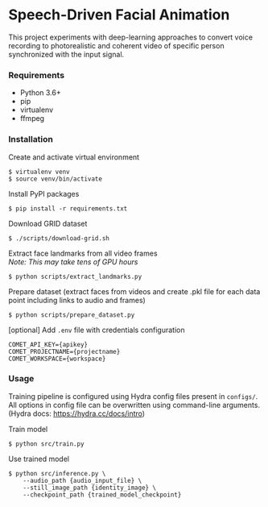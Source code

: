 # Speech-Driven Facial Animation

This project experiments with deep-learning approaches to convert voice recording to photorealistic and coherent video of
specific person synchronized with the input signal.

### Requirements

- Python 3.6+
- pip
- virtualenv
- ffmpeg

### Installation

Create and activate virtual environment
```
$ virtualenv venv
$ source venv/bin/activate
```

Install PyPI packages
```
$ pip install -r requirements.txt
```

Download GRID dataset
```
$ ./scripts/download-grid.sh
```

Extract face landmarks from all video frames \
*Note: This may take tens of GPU hours*
```
$ python scripts/extract_landmarks.py
```

Prepare dataset (extract faces from videos and create .pkl file for each data point including links to audio and frames)
```
$ python scripts/prepare_dataset.py
```

[optional] Add `.env` file with credentials configuration
```
COMET_API_KEY={apikey}
COMET_PROJECTNAME={projectname}
COMET_WORKSPACE={workspace}
```

### Usage

Training pipeline is configured using Hydra config files present in `configs/`. All options in config file
can be overwritten using command-line arguments. (Hydra docs: https://hydra.cc/docs/intro)

Train model
```
$ python src/train.py
```

Use trained model
```
$ python src/inference.py \
    --audio_path {audio_input_file} \
    --still_image_path {identity_image} \
    --checkpoint_path {trained_model_checkpoint}
```
